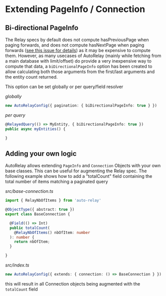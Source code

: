 # Extending PageInfo / Connection

## Bi-directional PageInfo

The Relay specs by default does not compute hasPreviousPage when paging forwards, and does not compute hasNextPage when paging forwards ([see this issue for details](https://github.com/graphql/graphql-relay-js/issues/58)) as it may be expensive to compute them. However, as many usecases of AutoRelay (mainly while fetching from a main database with limit/offset) do provide a very inexpensive way to compute that data, a `biDirectionalPageInfo` option has been created to allow calculating both those arguments from the first/last arguments and the entity count returned.

This option can be set globally or per query/field resolver

*globally*
```typescript
new AutoRelayConfig({ pagination: { biDirectionalPageInfo: true } })
```

*per query*
```typescript
@RelayedQuery(() => MyEntity, { biDirectionalPageInfo: true })
public async myEntities() {

}
```


## Adding your own logic

AutoRelay allows extending `PageInfo` and `Connection` Objects with your own base classes. This can be useful for augmenting the Relay spec. The following example shows how to add a "totalCount" field containing the total number of items matching a paginated query

_src/base-connection.ts_

```typescript
import { RelayNbOfItems } from 'auto-relay'

@ObjectType({ abstract: true })
export class BaseConnection {

  @Field(() => Int)
  public totalCount(
    @RelayNbOfItems() nbOfItem: number
  ): number {
    return nbOfItem;
  }

}
```

_src/index.ts_

```typescript
new AutoRelayConfig({ extends: { connection: () => BaseConnection } })
```

this will result in all Connection objects being augmented with the `totalCount` field

